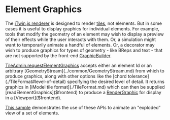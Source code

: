 # Element Graphics

The [iTwin.js renderer](./index.md) is designed to render [tiles](./Tiles.md), not elements. But in some cases it is useful to display graphics for individual elements. For example, tools that modify the geometry of an element may wish to display a preview of their effects while the user interacts with them. Or, a simulation might want to temporarily animate a handful of elements. Or, a decorator may wish to produce graphics for types of geometry - like BReps and text - that are not supported by the front-end [GraphicBuilder]($frontend).

[TileAdmin.requestElementGraphics]($frontend) accepts either an element Id or an arbitrary [GeometryStream](../common/GeometryStream.md) from which to produce graphics, along with other options like the [chord tolerance](./TileFormat#level-of-detail) specifying the desired level of detail. It returns graphics in [iModel tile format](./TileFormat.md) which can then be supplied [readElementGraphics]($frontend) to produce a [RenderGraphic]($frontend) for display in a [Viewport]($frontend).

[This sample](https://www.itwinjs.org/sample-showcase/?group=Viewer+Features&sample=explode-sample&imodel=House+Sample) demonstrates the use of these APIs to animate an "exploded" view of a set of elements.

